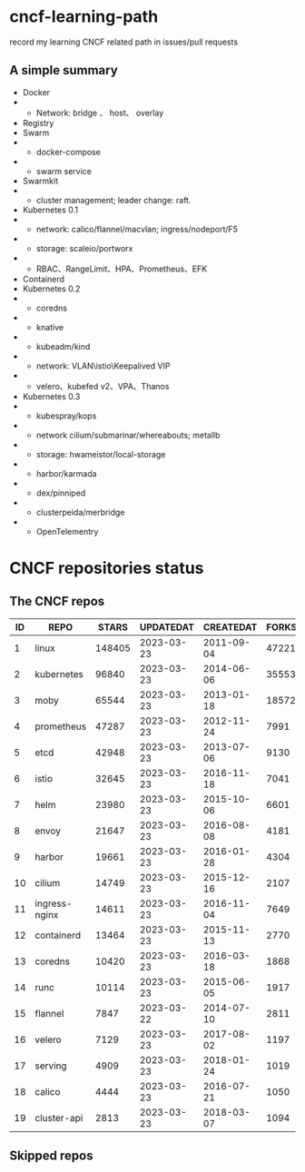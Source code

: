 # cncf-learning-path
record my learning CNCF related path in issues/pull requests

## A simple summary
- Docker
- - Network: bridge 、 host、 overlay
- Registry
- Swarm
- - docker-compose
- - swarm service
- Swarmkit
- - cluster management; leader change: raft.
- Kubernetes 0.1
- - network: calico/flannel/macvlan; ingress/nodeport/F5
- - storage: scaleio/portworx
- - RBAC、RangeLimit、HPA、Prometheus、EFK
- Containerd
- Kubernetes 0.2
- - coredns
- - knative
- - kubeadm/kind
- - network: VLAN\istio\Keepalived VIP
- - velero、kubefed v2、VPA、Thanos
- Kubernetes 0.3
- - kubespray/kops
- - network cilium/submarinar/whereabouts; metallb
- - storage: hwameistor/local-storage
- - harbor/karmada
- - dex/pinniped
- - clusterpeida/merbridge
- - OpenTelementry

# CNCF repositories status
<!--START_SECTION:github_repos-->
## The CNCF repos
| ID |     REPO      | STARS  | UPDATEDAT  | CREATEDAT  | FORKSCOUNT |
|----|---------------|--------|------------|------------|------------|
|  1 | linux         | 148405 | 2023-03-23 | 2011-09-04 |      47221 |
|  2 | kubernetes    |  96840 | 2023-03-23 | 2014-06-06 |      35553 |
|  3 | moby          |  65544 | 2023-03-23 | 2013-01-18 |      18572 |
|  4 | prometheus    |  47287 | 2023-03-23 | 2012-11-24 |       7991 |
|  5 | etcd          |  42948 | 2023-03-23 | 2013-07-06 |       9130 |
|  6 | istio         |  32645 | 2023-03-23 | 2016-11-18 |       7041 |
|  7 | helm          |  23980 | 2023-03-23 | 2015-10-06 |       6601 |
|  8 | envoy         |  21647 | 2023-03-23 | 2016-08-08 |       4181 |
|  9 | harbor        |  19661 | 2023-03-23 | 2016-01-28 |       4304 |
| 10 | cilium        |  14749 | 2023-03-23 | 2015-12-16 |       2107 |
| 11 | ingress-nginx |  14611 | 2023-03-23 | 2016-11-04 |       7649 |
| 12 | containerd    |  13464 | 2023-03-23 | 2015-11-13 |       2770 |
| 13 | coredns       |  10420 | 2023-03-23 | 2016-03-18 |       1868 |
| 14 | runc          |  10114 | 2023-03-23 | 2015-06-05 |       1917 |
| 15 | flannel       |   7847 | 2023-03-22 | 2014-07-10 |       2811 |
| 16 | velero        |   7129 | 2023-03-23 | 2017-08-02 |       1197 |
| 17 | serving       |   4909 | 2023-03-23 | 2018-01-24 |       1019 |
| 18 | calico        |   4444 | 2023-03-23 | 2016-07-21 |       1050 |
| 19 | cluster-api   |   2813 | 2023-03-23 | 2018-03-07 |       1094 |



## Skipped repos
<!--END_SECTION:github_repos-->
